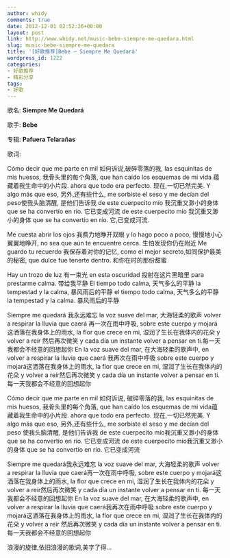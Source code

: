 ```yaml
---
author: whidy
comments: true
date: 2012-12-01 02:52:26+00:00
layout: post
link: http://www.whidy.net/music-bebe-siempre-me-quedara.html
slug: music-bebe-siempre-me-quedara
title: '[好歌推荐]Bebe – Siempre Me Quedará'
wordpress_id: 1222
categories:
- 好歌推荐
- 精彩分享
tags:
- 好歌
---
```


歌名: **Siempre Me Quedará**

歌手: **Bebe**

专辑: **Pafuera Telarañas**

歌词:

Cómo decir que me parte en mil 如何诉说,破碎零落的我,
las esquinitas de mis huesos, 我骨头里的每个角落,
que han caído los esquemas de mi vida 蕴藏着我生命中的小片段.
ahora que todo era perfecto. 现在,一切已然完美.
Y algo más que eso, 另外,还有些什么,
me sorbiste el seso y me decían del peso使我头脑清醒, 是他们告诉我
de este cuerpecito mío 我沉重又渺小的身体
que se ha convertío en río. 它已变成河流
de este cuerpecito mío 我沉重又渺小的身体
que se ha convertío en río. 它,已变成河流.

<!-- more -->

Me cuesta abrir los ojos 我费力地睁开双眼
y lo hago poco a poco, 慢慢地小心翼翼地睁开,
no sea que aún te encuentre cerca. 生怕发现你仍在附近
Me guardo tu recuerdo 我保存着对你的记忆,
como el mejor secreto,如同保护最美的秘密,
que dulce fue tenerte dentro. 和你在时的那份甜蜜

Hay un trozo de luz 有一束光
en esta oscuridad 投射在这片黑暗里
para prestarme calma. 带给我平静
El tiempo todo calma, 天气多么的平静
la tempestad y la calma, 暴风雨后的平静
el tiempo todo calma, 天气多么的平静
la tempestad y la calma. 暴风雨后的平静

Siempre me quedará 我永远难忘
la voz suave del mar, 大海轻柔的歌声
volver a respirar la lluvia que caerá 再一次在雨中呼吸,
sobre este cuerpo y mojará 这洒落在我身体上的雨水,
la flor que crece en mi, 湿润了生长在我体内的花朵
y volver a reír 然后再次微笑
y cada día un instante volver a pensar en ti.每一天我都会不经意的回想起你
En la voz suave del mar, 在大海轻柔的歌声中,
en volver a respirar la lluvia que caerá 我再次在雨中呼吸
sobre este cuerpo y mojará这洒落在我身体上的雨水,
la flor que crece en mi, 湿润了生长在我体内的花朵
y volver a reír然后再次微笑
y cada día un instante volver a pensar en ti. 每一天我都会不经意的回想起你

Cómo decir que me parte en mil 如何诉说, 破碎零落的我,
las esquinitas de mis huesos, 我骨头里的每个角落,
que han caído los esquemas de mi vida蕴藏着我生命中的小片段.
ahora que todo era perfecto. 现在,一切已然完美.
Y algo más que eso, 另外,还有些什么,
me sorbiste el seso y me decían del peso 使我头脑清醒, 是他们告诉我
de este cuerpecito mío我沉重又渺小的身体
que se ha convertío en río. 它已变成河流
de este cuerpecito mío我沉重又渺小的身体
que se ha convertío en río. 它已变成河流

Siempre me quedará我永远难忘
la voz suave del mar, 大海轻柔的歌声
volver a respirar la lluvia que caerá再一次在雨中呼吸,
sobre este cuerpo y mojará这洒落在我身体上的雨水,
la flor que crece en mi, 湿润了生长在我体内的花朵
y volver a reír然后再次微笑
y cada día un instante volver a pensar en ti. 每一天我都会不经意的回想起你
En la voz suave del mar, 在大海轻柔的歌声中,
en volver a respirar la lluvia que caerá我再次在雨中呼吸
sobre este cuerpo y mojará这洒落在我身体上的雨水,
la flor que crece en mi, 湿润了生长在我体内的花朵
y volver a reír 然后再次微笑
y cada día un instante volver a pensar en ti. 每一天我都会不经意的回想起你

浪漫的旋律,依旧浪漫的歌词,美字了得...


